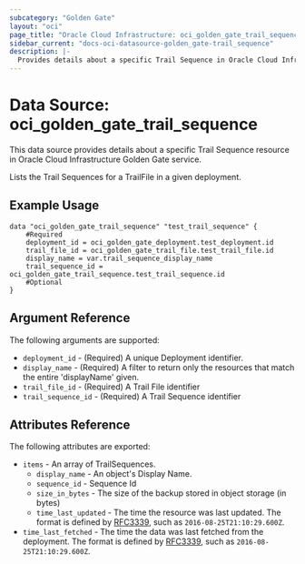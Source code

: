 ```yaml
---
subcategory: "Golden Gate"
layout: "oci"
page_title: "Oracle Cloud Infrastructure: oci_golden_gate_trail_sequence"
sidebar_current: "docs-oci-datasource-golden_gate-trail_sequence"
description: |-
  Provides details about a specific Trail Sequence in Oracle Cloud Infrastructure Golden Gate service
---
```


# Data Source: oci_golden_gate_trail_sequence
This data source provides details about a specific Trail Sequence resource in Oracle Cloud Infrastructure Golden Gate service.

Lists the Trail Sequences for a TrailFile in a given deployment.


## Example Usage

```hcl
data "oci_golden_gate_trail_sequence" "test_trail_sequence" {
	#Required
	deployment_id = oci_golden_gate_deployment.test_deployment.id
	trail_file_id = oci_golden_gate_trail_file.test_trail_file.id
	display_name = var.trail_sequence_display_name
	trail_sequence_id = oci_golden_gate_trail_sequence.test_trail_sequence.id
	#Optional
}
```

## Argument Reference

The following arguments are supported:

* `deployment_id` - (Required) A unique Deployment identifier. 
* `display_name` - (Required) A filter to return only the resources that match the entire 'displayName' given. 
* `trail_file_id` - (Required) A Trail File identifier 
* `trail_sequence_id` - (Required) A Trail Sequence identifier 


## Attributes Reference

The following attributes are exported:

* `items` - An array of TrailSequences. 
	* `display_name` - An object's Display Name. 
	* `sequence_id` - Sequence Id 
	* `size_in_bytes` - The size of the backup stored in object storage (in bytes) 
	* `time_last_updated` - The time the resource was last updated. The format is defined by [RFC3339](https://tools.ietf.org/html/rfc3339), such as `2016-08-25T21:10:29.600Z`. 
* `time_last_fetched` - The time the data was last fetched from the deployment. The format is defined by [RFC3339](https://tools.ietf.org/html/rfc3339), such as `2016-08-25T21:10:29.600Z`. 

